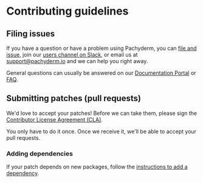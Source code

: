 # Contributing guidelines

## Filing issues

If you have a question or have a problem using Pachyderm, you can [file and issue](https://github.com/pachyderm/pachyderm/issues), join our [users channel on Slack](http://slack.pachyderm.io), or email us at [support@pachyderm.io](mailto:support@pachyderm.io) and we can help you right away.

General questions can usually be answered on our [Documentation Portal](http://pachyderm.readthedocs.io) or [FAQ](http://pachyderm.readthedocs.io/FAQ.html).

## Submitting patches (pull requests)

We'd love to accept your patches! Before we can take them, please sign the [Contributor License Agreement (CLA)](https://pachyderm.wufoo.com/forms/pachyderm-contributor-license-agreement/).

You only have to do it once. Once we receive it, we'll be able to accept your pull requests.

### Adding dependencies

If your patch depends on new packages, follow the [instructions to add a dependency](docs/development.md#dependency-management).
